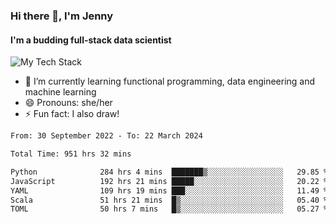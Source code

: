 ### Hi there 👋, I'm Jenny
#### I'm a budding full-stack data scientist

![My Tech Stack](https://github-readme-tech-stack.vercel.app/api/cards?fontFamily=Roboto+&lineCount=2&titleAlign=center&align=center&theme=catppuccin_mocha&line1=python%2Cpython%2C3776AB%3Bscala%2Cscala%2CDC322F%3Bdatabricks%2Cdatabricks%2CFF3621%3Bdocker%2Cdocker%2C2496ED%3B&line2=amazonaws%2Caws%2C232F3E%3Bdatabricks%2CFF3621%3Bpytorch%2Cpytorch%2CEE4C2C%3Bmlflow%2Cmlflow%2C0194E2%3B)


- 🌱 I’m currently learning functional programming, data engineering and machine learning
- 😄 Pronouns: she/her 
- ⚡ Fun fact: I also draw! 

<!--START_SECTION:waka-->

```txt
From: 30 September 2022 - To: 22 March 2024

Total Time: 951 hrs 32 mins

Python              284 hrs 4 mins  ███████▒░░░░░░░░░░░░░░░░░   29.85 %
JavaScript          192 hrs 21 mins █████░░░░░░░░░░░░░░░░░░░░   20.22 %
YAML                109 hrs 19 mins ███░░░░░░░░░░░░░░░░░░░░░░   11.49 %
Scala               51 hrs 21 mins  █▒░░░░░░░░░░░░░░░░░░░░░░░   05.40 %
TOML                50 hrs 7 mins   █▒░░░░░░░░░░░░░░░░░░░░░░░   05.27 %
```

<!--END_SECTION:waka-->
